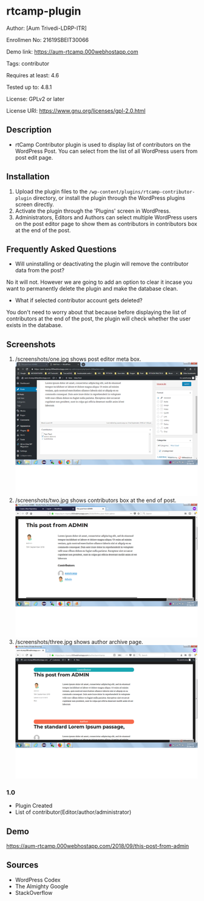# rtcamp-plugin

Author: [Aum Trivedi-LDRP-ITR]

Enrollmen No: 21619SBEIT30066

Demo link: https://aum-rtcamp.000webhostapp.com

 
Tags: contributor

Requires at least: 4.6

Tested up to: 4.8.1

License: GPLv2 or later

License URI: https://www.gnu.org/licenses/gpl-2.0.html

## Description

- rtCamp Contributor plugin is used to display list of contributors on the WordPress Post. You can select from the list of all WordPress users from post edit page.

## Installation

1. Upload the plugin files to the `/wp-content/plugins/rtcamp-contributor-plugin` directory, or install the plugin through the WordPress plugins screen directly.
2. Activate the plugin through the 'Plugins' screen in WordPress.
3. Administrators, Editors and Authors can select multiple WordPress users on the post editor page to show them as contributors in contributors box at the end of the post.

## Frequently Asked Questions

- Will uninstalling or deactivating the plugin will remove the contributor data from the post?

No it will not. However we are going to add an option to clear it incase you want to permanently delete the plugin and make the database clean.

- What if selected contributor account gets deleted?

You don't need to worry about that because before displaying the list of contributors at the end of the post, the plugin will check whether the user exists in the database.

## Screenshots

1. /screenshots/one.jpg shows post editor meta box.
![Post Editor Meta Box](https://github.com/aumtrivedi-ldrp-it/rtcamp-plugin/blob/master/screenshots/one.png)
2. /screenshots/two.jpg shows contributors box at the end of post.
![Frontend Contributor Box](https://github.com/aumtrivedi-ldrp-it/rtcamp-plugin/blob/master/screenshots/two.png)
3. /screenshots/three.jpg shows author archive page.
![Author Archive Page](https://github.com/aumtrivedi-ldrp-it/rtcamp-plugin/blob/master/screenshots/three.png)

### 1.0
- Plugin Created
- List of contributor(Editor/author/administrator)

## Demo
https://aum-rtcamp.000webhostapp.com/2018/09/this-post-from-admin

## Sources 

- WordPress Codex
- The Almighty Google
- StackOverflow
